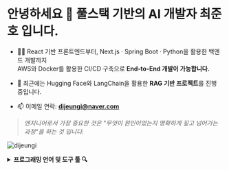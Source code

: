 <h1 align="left">안녕하세요 👀 풀스택 기반의 AI 개발자 최준호 입니다.</h1>

- 👨‍💻 React 기반 프론트엔드부터, Next.js · Spring Boot · Python을 활용한 백엔드 개발까지  
  AWS와 Docker를 활용한 CI/CD 구축으로 **End-to-End 개발이 가능합니다.**

- 🧠 최근에는 Hugging Face와 LangChain을 활용한 **RAG 기반 프로젝트**를 진행 중입니다.

- 📫 이메일 연락: **dijeungi@naver.com**

> *엔지니어로서 가장 중요한 것은 "무엇이 원인이었는지 명확하게 짚고 넘어가는 과정"을 하는 것 입니다.*

<p align="left">
  <img src="https://komarev.com/ghpvc/?username=dijeungi&label=Profile%20views&color=0e75b6&style=flat" alt="dijeungi" />
</p>

<details>
<summary><b>프로그래밍 언어 및 도구 툴 🔍</b></summary><br>
<img align="left" src="https://raw.githubusercontent.com/dijeungi/dijeungi/main/img/React.png" width="26px" style="padding-right: 10px"/>
<img align="left" src="https://raw.githubusercontent.com/dijeungi/dijeungi/main/img/Next.js.png" width="26px" style="padding-right: 10px"/>
<img align="left" src="https://raw.githubusercontent.com/dijeungi/dijeungi/main/img/Javascript.png" width="26px" style="padding-right: 10px"/>
<img align="left" src="https://raw.githubusercontent.com/dijeungi/dijeungi/main/img/Redux.png" width="26px" style="padding-right: 10px"/>
<img align="left" src="https://raw.githubusercontent.com/dijeungi/dijeungi/main/img/Zustand1.png" width="26px" style="padding-right: 10px"/>

<img align="left" src="https://raw.githubusercontent.com/dijeungi/dijeungi/main/img/Java.png" width="26px" style="padding-right: 10px"/>
<img align="left" src="https://raw.githubusercontent.com/dijeungi/dijeungi/main/img/SpringBoot.png" width="26px" style="padding-right: 10px"/>
<img align="left" src="https://raw.githubusercontent.com/dijeungi/dijeungi/main/img/Python.png" width="26px" style="padding-right: 10px"/>

<img align="left" src="https://raw.githubusercontent.com/dijeungi/dijeungi/main/img/Cuda.png" width="35px" style="padding-right: 10px"/>
<img align="left" src="https://raw.githubusercontent.com/dijeungi/dijeungi/main/img/PyTorch.png" width="26px" style="padding-right: 10px"/>
<img align="left" src="https://raw.githubusercontent.com/dijeungi/dijeungi/main/img/WebSocket.png" width="26px" style="padding-right: 10px"/>
<img align="left" src="https://raw.githubusercontent.com/dijeungi/dijeungi/main/img/LangChain2.png" width="26px" style="padding-right: 10px"/>

<img align="left" src="https://raw.githubusercontent.com/dijeungi/dijeungi/main/img/AWS.png" width="26px" style="padding-right: 10px"/>
<img align="left" src="https://raw.githubusercontent.com/dijeungi/dijeungi/main/img/Docker.png" width="26px" style="padding-right: 10px"/>
<img align="left" src="https://raw.githubusercontent.com/dijeungi/dijeungi/main/img/GithubActions.png" width="26px" style="padding-right: 10px"/>
<img align="left" src="https://raw.githubusercontent.com/dijeungi/dijeungi/main/img/CloudFlare.png" width="26px" style="padding-right: 10px"/>

<img align="left" src="https://raw.githubusercontent.com/dijeungi/dijeungi/main/img/MySQL.png" width="26px" style="padding-right: 10px"/>
<img align="left" src="https://raw.githubusercontent.com/dijeungi/dijeungi/main/img/PostgreSQL.png" width="26px" style="padding-right: 10px"/>
<img align="left" src="https://raw.githubusercontent.com/dijeungi/dijeungi/main/img/Redis.png" width="26px" style="padding-right: 10px"/>
</details>
